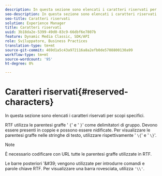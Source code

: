 ```yaml
---
description: In questa sezione sono elencati i caratteri riservati per scopi specifici.
seo-description: In questa sezione sono elencati i caratteri riservati per scopi specifici.
seo-title: Caratteri riservati
solution: Experience Manager
title: Caratteri riservati
uuid: 3b18da2e-5399-49d0-83c9-66dbf6e7807b
feature: Dynamic Media Classic, SDK/API
role: Sviluppatore, Business Practices
translation-type: tm+mt
source-git-commit: 469d1a5c43a972116a8a2efb0de5708800130a99
workflow-type: tm+mt
source-wordcount: '95'
ht-degree: 0%

---
```



# Caratteri riservati{#reserved-characters}

In questa sezione sono elencati i caratteri riservati per scopi specifici.

RTF utilizza le parentesi graffe &#39; `{`&#39; e &#39; `}`&#39; come delimitatori di gruppo. Devono essere presenti in coppie e possono essere nidificate. Per visualizzare le parentesi graffe nelle stringhe di testo, utilizzare rispettivamente &#39; `\{`&#39; e &#39; `\}`&#39;.

>[!NOTE]
>
>È necessario codificare con URL tutte le parentesi graffe utilizzate in RTF.

Le barre posteriori &#39;\&#39; vengono utilizzate per introdurre comandi e parole chiave RTF. Per visualizzare una barra rovesciata, utilizza `'\\'`.
